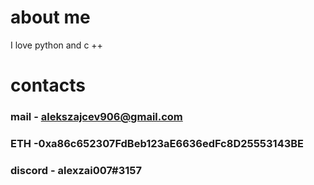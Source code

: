# about me

I love python and c ++

# contacts
### mail - alekszajcev906@gmail.com

### ETH -0xa86c652307FdBeb123aE6636edFc8D25553143BE

### discord - alexzai007#3157
